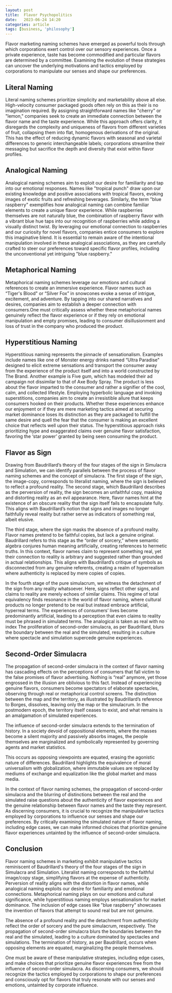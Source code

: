 ```yaml
---
layout: post
title:  Flavor Psychopolitics
date:   2023-06-24 14:20
categories: article
tags: [business, 'philosophy']
---
```


Flavor marketing naming schemes have emerged as powerful tools through which corporations exert control over our sensory experiences. Once a private experience, taste has become commodified and particular flavors are determined by a committee. Examining the evolution of these strategies can uncover the underlying motivations and tactics employed by corporations to manipulate our senses and shape our preferences.

## Literal Naming

Literal naming schemes prioritize simplicity and marketability above all else. High-velocity consumer packaged goods  often rely on this as their is no imagination required. By assigning straightforward names like "cherry" or "lemon," companies seek to create an immediate connection between the flavor name and the taste experience. While this approach offers clarity, it disregards the complexity and uniqueness of flavors from different varieties of fruit, collapsing them into flat, homogenous derivations of the original. This has the effect of reducing dynamic flavors with seasonal and varietal differences to generic interchangeable labels; corporations streamline their messaging but sacrifice the depth and diversity that exist within flavor profiles.

## Analogical Naming

Analogical naming schemes aim to exploit our desire for familiarity and tap into our emotional responses. Names like "tropical punch" draw upon our existing knowledge and positive associations with tropical flavors, evoking images of exotic fruits and refreshing beverages. Similarly, the term "blue raspberry" exemplifies how analogical naming can combine familiar elements to create a unique flavor experience. While raspberries themselves are not naturally blue, the combination of raspberry flavor with a vibrant blue hue taps into our recognition of raspberries while adding a visually distinct twist. By leveraging our emotional connection to raspberries and our curiosity for novel flavors, companies entice consumers to explore this imaginative blend. It is essential to remain aware of the intentional manipulation involved in these analogical associations, as they are carefully crafted to steer our preferences toward specific flavor profiles, including the unconventional yet intriguing "blue raspberry." 

## Metaphorical Naming

Metaphorical naming schemes leverage our emotions and cultural references to create an immersive experience. Flavor names such as “Tiger's Blood" or “Silver Fox” in snowcones evoke a sense of intrigue, excitement, and adventure. By tapping into our shared narratives and desires, companies aim to establish a deeper connection with consumers.One must critically assess whether these metaphorical names genuinely reflect the flavor experience or if they rely on emotional manipulation and empty promises, leading to consumer disillusionment and loss of trust in the company who produced the product.

## Hyperstitious Naming

Hyperstitious naming represents the pinnacle of sensationalism. Examples include names like one of Monster energy drinks named “Ultra Paradise" designed to elicit extreme sensations and transport the consumer away from the experience of the product itself and into a world constructed by The Brand. Another example is Five gum, which has modeled their ad campaign not dissimilar to that of Axe Body Spray. The product is less about the flavor imparted to the consumer and rather a signifier of the cool, calm, and collected lifestyle. Employing hyperbolic language and invoking superstitions, companies aim to create an irresistible allure that keeps consumers hooked on their products. Whether these experiences enhance our enjoyment or if they are mere marketing tactics aimed at securing market dominance loses its distinction as they are packaged to fulfill the same desire and quell the fear that the consumer is making an excellent choice that reflects well upon their status. The hyperstitious approach risks prioritizing hype and exaggerated claims over genuine flavor satisfaction, favoring the ‘star power’ granted by being seen consuming the product.

## Flavor as Sign

Drawing from Baudrillard’s theory of the four stages of the sign in Simulacra and Simulation, we can identify parallels between the process of flavor naming schemes and the concept of simulacra. The first stage of the sign, the image-copy, corresponds to literalist naming, where the sign is believed to reflect a profound reality. The second stage, which Baudrillard describes as the perversion of reality, the sign becomes an unfaithful copy, masking and distorting reality as an evil appearance. Here, flavor names hint at the existence of an obscure reality that the sign itself fails to encapsulate fully. This aligns with Baudrillard’s notion that signs and images no longer faithfully reveal reality but rather serve as indicators of something real, albeit elusive.

The third stage, where the sign masks the absence of a profound reality. Flavor names pretend to be faithful copies, but lack a genuine original. Baudrillard refers to this stage as the “order of sorcery,” where semantic algebra conjures human meaning artificially, creating references to hermetic truths. In this context, flavor names claim to represent something real, yet their connection to reality is arbitrary and suggested rather than grounded in actual relationships. This aligns with Baudrillard’s critique of symbols as disconnected from any genuine referents, creating a realm of hyperrealism where authenticity is replaced by mere copies of copies.

In the fourth stage of the pure simulacrum, we witness the detachment of the sign from any reality whatsoever. Here, signs reflect other signs, and claims to reality are merely echoes of similar claims. This regime of total equivalency finds resonance in the world of flavor naming, where cultural products no longer pretend to be real but instead embrace artificial, hyperreal terms. The experiences of consumers’ lives become predominantly artificial, leading to a perception that even claims to reality must be phrased in simulated terms. The analogical is taken as real with no index The proliferation of second-order simulacra, as per Baudrillard, blurs the boundary between the real and the simulated, resulting in a culture where spectacle and simulation supercede genuine experiences.

## Second-Order Simulacra

The propagation of second-order simulacra in the context of flavor naming has cascading effects on the perceptions of consumers that fall victim to the false promises of flavor advertising. Nothing is “real” anymore, yet those engrossed in the illusion are oblivious to this fact. Instead of experiencing genuine flavors, consumers become spectators of elaborate spectacles, observing through real or metaphorical control screens. The distinction between the map and the territory, as illustrated by Baudrillard’s reference to Borges, dissolves, leaving only the map or the simulacrum. In the postmodern epoch, the territory itself ceases to exist, and what remains is an amalgamation of simulated experiences.

The influence of second-order simulacra extends to the termination of history. In a society devoid of oppositional elements, where the masses become a silent majority and passively absorbs images, the people themselves are marginalized and symbolically represented by governing agents and market statistics.

This occurs as opposing viewpoints are equated, erasing the agonistic nature of differences. Baudrillard highlights the equivalence of moral universalism with globalization, where immutable values are replaced by mediums of exchange and equalization like the global market and mass media.

In the context of flavor naming schemes, the propagation of second-order simulacra and the blurring of distinctions between the real and the simulated raise questions about the authenticity of flavor experiences and the genuine relationship between flavor names and the taste they represent. As discerning consumers, it is crucial to recognize the manipulative tactics employed by corporations to influence our senses and shape our preferences. By critically examining the simulated nature of flavor naming, including edge cases, we can make informed choices that prioritize genuine flavor experiences untainted by the influence of second-order simulacra.

## Conclusion

Flavor naming schemes in marketing exhibit manipulative tactics reminiscent of Baudrillard's theory of the four stages of the sign in Simulacra and Simulation. Literalist naming corresponds to the faithful image/copy stage, simplifying flavors at the expense of authenticity. Perversion of reality aligns with the distortion in flavor names, while analogical naming exploits our desire for familiarity and emotional connections. Metaphorical naming plays on our emotions and cultural significance, while hyperstitious naming employs sensationalism for market dominance. The inclusion of edge cases like "blue raspberry" showcases the invention of flavors that attempt to sound real but are not genuine.

The absence of a profound reality and the detachment from authenticity reflect the order of sorcery and the pure simulacrum, respectively. The propagation of second-order simulacra blurs the boundaries between the real and the simulated, leading to a culture dominated by spectacles and simulations. The termination of history, as per Baudrillard, occurs when opposing elements are equated, marginalizing the people themselves.

One must be aware of these manipulative strategies, including edge cases, and make choices that prioritize genuine flavor experiences free from the influence of second-order simulacra. As discerning consumers, we should recognize the tactics employed by corporations to shape our preferences and consciously opt for flavors that truly resonate with our senses and emotions, untainted by corporate influence.
